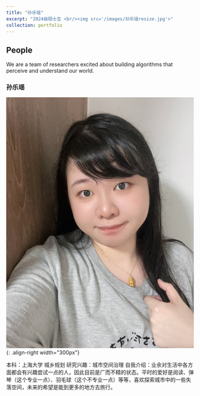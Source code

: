```yaml
---
title: "孙乐瑶"
excerpt: "2024级硕士生 <br/><img src='/images/孙乐瑶resize.jpg'>"
collection: portfolio
---
```


## People

We are a team of researchers excited about building algorithms that perceive and understand our world.

### 孙乐瑶
![Yueyao Sun](/images/孙乐瑶.jpg)
{: .align-right width="300px"} 

本科：上海大学 城乡规划
研究兴趣：城市空间治理
自我介绍：业余对生活中各方面都会有兴趣尝试一点的人，因此目前是广而不精的状态。平时的爱好是阅读、弹琴（这个专业一点）、羽毛球（这个不专业一点）等等，喜欢探索城市中的一些失落空间，未来的希望是能到更多的地方去旅行。

